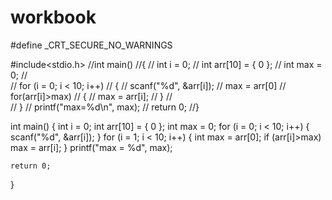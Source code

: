 # workbook
#define _CRT_SECURE_NO_WARNINGS

#include<stdio.h>
//int main()
//{
//	int i = 0;
//	int arr[10] = { 0 };
//	int max = 0;
//	
//	for (i = 0; i < 10; i++)
//	{
//		scanf("%d", &arr[i]);
//		max = arr[0]
//		for(arr[i]>max)
//		{
//			max = arr[i];
//		}
//		
//	}
//	printf("max=%d\n", max);
//	return 0;
//}

int main()
{ 
	int i = 0;
	int arr[10] = { 0 };
	int max = 0;
    for (i = 0; i < 10; i++)
	{
		scanf("%d", &arr[i]);
	}
		for (i = 1; i < 10; i++)
		{
			int max = arr[0];
			if (arr[i]>max)
				max = arr[i];
		}
		printf("max = %d", max);
	
	return 0;
}
